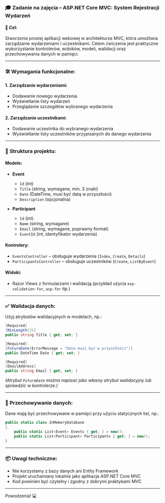 ### 🎓 **Zadanie na zajęcia – ASP.NET Core MVC: System Rejestracji Wydarzeń**

#### 📌 **Cel:**

Stworzenie prostej aplikacji webowej w architekturze MVC, która umożliwia zarządzanie wydarzeniami i uczestnikami. Celem ćwiczenia jest praktyczne wykorzystanie kontrolerów, widoków, modeli, walidacji oraz przechowywania danych w pamięci.

---

### 🛠️ **Wymagania funkcjonalne:**

#### 1. **Zarządzanie wydarzeniami:**

* Dodawanie nowego wydarzenia
* Wyświetlanie listy wydarzeń
* Przeglądanie szczegółów wybranego wydarzenia

#### 2. **Zarządzanie uczestnikami:**

* Dodawanie uczestnika do wybranego wydarzenia
* Wyświetlanie listy uczestników przypisanych do danego wydarzenia

---

### 📁 **Struktura projektu:**

#### Modele:

* **Event**

  * `Id` (int)
  * `Title` (string, wymagane, min. 3 znaki)
  * `Date` (DateTime, musi być datą w przyszłości)
  * `Description` (opcjonalna)

* **Participant**

  * `Id` (int)
  * `Name` (string, wymagane)
  * `Email` (string, wymagane, poprawny format)
  * `EventId` (int, identyfikator wydarzenia)

#### Kontrolery:

* `EventsController` – obsługuje wydarzenia (`Index`, `Create`, `Details`)
* `ParticipantsController` – obsługuje uczestników (`Create`, `ListByEvent`)

#### Widoki:

* Razor Views z formularzami i walidacją (przykład użycia `asp-validation-for`, `asp-for` itp.)

---

### ✅ **Walidacja danych:**

Użyj atrybutów walidacyjnych w modelach, np.:

```csharp
[Required]
[MinLength(3)]
public string Title { get; set; }

[Required]
[FutureDate(ErrorMessage = "Data musi być w przyszłości")]
public DateTime Date { get; set; }

[Required]
[EmailAddress]
public string Email { get; set; }
```

*(Atrybut `FutureDate` można napisać jako własny atrybut walidacyjny lub sprawdzić w kontrolerze.)*

---

### 💾 **Przechowywanie danych:**

Dane mają być przechowywane w pamięci przy użyciu statycznych list, np.:

```csharp
public static class InMemoryDatabase
{
    public static List<Event> Events { get; } = new();
    public static List<Participant> Participants { get; } = new();
}
```

---

### 📦 **Uwagi techniczne:**

* Nie korzystamy z bazy danych ani Entity Framework
* Projekt uruchamiany lokalnie jako aplikacja ASP.NET Core MVC
* Kod powinien być czytelny i zgodny z dobrymi praktykami MVC

---



Powodzenia! 💻